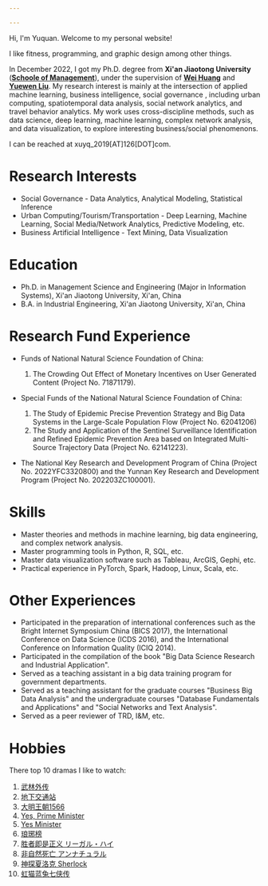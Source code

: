 ```yaml
---

---
```

<!-- http://ibids.cn -->
Hi, I'm Yuquan. Welcome to my personal website!

I like fitness, programming, and graphic design among other things.

In December 2022, I got my Ph.D. degree from **Xi'an Jiaotong University** (**[Schoole of Management](https://som.xjtu.edu.cn)**), 
under the supervision of 
**[Wei Huang](https://www.sustech.edu.cn/zh/faculties/weihuangwayne.html)** and **[Yuewen Liu](https://som.xjtu.edu.cn/info/1014/3597.htm)**. 
My research interest is mainly at the intersection of applied machine learning, business intelligence, social governance , including urban computing, 
spatiotemporal data analysis, social network analytics, and travel behavior analytics. 
My work uses cross-discipline methods, such as data science, deep learning, machine learning, complex network analysis, 
and data visualization, to explore interesting business/social phenomenons.

I can be reached at xuyq_2019[AT]126[DOT]com.


# Research Interests

- Social Governance - Data Analytics, Analytical Modeling, Statistical Inference
- Urban Computing/Tourism/Transportation - Deep Learning, Machine Learning, Social Media/Network Analytics, Predictive Modeling, etc.
- Business Artificial Intelligence - Text Mining, Data Visualization

# Education

- Ph.D. in Management Science and Engineering (Major in Information Systems), Xi'an Jiaotong University, Xi'an, China
- B.A. in Industrial Engineering, Xi'an Jiaotong University, Xi'an, China

# Research Fund Experience
- Funds of National Natural Science Foundation of China: 
  1. The Crowding Out Effect of Monetary Incentives on User Generated Content (Project No. 71871179).
    <!-- - Participate in writing the proposal and UGC data collection. -->
- Special Funds of the National Natural Science Foundation of China: 
  1. The Study of Epidemic Precise Prevention Strategy and Big Data Systems in the Large-Scale Population Flow (Project No. 62041206)
  2. The Study and Application of the Sentinel Surveillance Identification and Refined Epidemic Prevention Area based on Integrated Multi-Source Trajectory Data (Project No. 62141223).
  <!-- - Participate in writing the proposal, trajectories data analysis, and risk model design.
  - Publish two articles in SSCI journals. -->

- The National Key Research and Development Program of China (Project No. 2022YFC3320800) and the Yunnan Key Research and Development Program (Project No. 202203ZC100001).
    <!-- - Two programs are about smart social governance. I participate in writing the proposal, trajectories data analysis, and system design. -->


# Skills
- Master theories and methods in machine learning, big data engineering, and complex network analysis.
- Master programming tools in Python, R, SQL,  etc.	
- Master data visualization software such as Tableau, ArcGIS, Gephi, etc.
- Practical experience in PyTorch, Spark, Hadoop, Linux, Scala, etc.

# Other Experiences
- Participated in the preparation of international conferences such as the Bright Internet Symposium China (BICS 2017), the International Conference on Data Science (ICDS 2016), and the International Conference on Information Quality (ICIQ 2014).
- Participated in the compilation of the book "Big Data Science Research and Industrial Application".
- Served as a teaching assistant in a big data training program for government departments.
- Served as a teaching assistant for the graduate courses "Business Big Data Analysis" and the undergraduate courses "Database Fundamentals and Applications" and "Social Networks and Text Analysis".
- Served as a peer reviewer of TRD, I&M, etc.


# Hobbies
There top 10 dramas I like to watch:
1. [武林外传](https://movie.douban.com/subject/3882715/)
2. [地下交通站](https://movie.douban.com/subject/2133474/)
3. [大明王朝1566](https://movie.douban.com/subject/2210001/)
4. [Yes, Prime Minister](https://movie.douban.com/subject/1441948/)
5. [Yes Minister](https://movie.douban.com/subject/4937405/)
6. [琅琊榜](https://movie.douban.com/subject/25754848/)
7. [胜者即是正义 リーガル・ハイ](https://movie.douban.com/subject/10491666/)
8. [非自然死亡 アンナチュラル](https://movie.douban.com/subject/27140017/)
9. [神探夏洛克 Sherlock](https://movie.douban.com/subject/3986493/)
10. [虹猫蓝兔七侠传](https://movie.douban.com/subject/3204594/)


